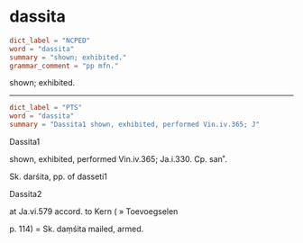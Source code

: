# dassita

``` toml
dict_label = "NCPED"
word = "dassita"
summary = "shown; exhibited."
grammar_comment = "pp mfn."
```

shown; exhibited.

--------------------

``` toml
dict_label = "PTS"
word = "dassita"
summary = "Dassita1 shown, exhibited, performed Vin.iv.365; J"
```

Dassita1

shown, exhibited, performed Vin.iv.365; Ja.i.330. Cp. san˚.

Sk. darśita, pp. of dasseti1

Dassita2

at Ja.vi.579 accord. to Kern (
» Toevoegselen

 p. 114) = Sk. daṃśita mailed, armed.

